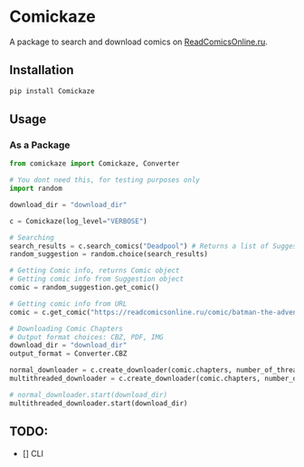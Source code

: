 # Comickaze

A package to search and download comics on [ReadComicsOnline.ru](https://readcomicsonline.ru/).

## Installation

```bash
pip install Comickaze
```

## Usage

### As a Package

```python
from comickaze import Comickaze, Converter

# You dont need this, for testing purposes only
import random

download_dir = "download_dir"

c = Comickaze(log_level="VERBOSE")

# Searching
search_results = c.search_comics("Deadpool") # Returns a list of Suggestion object
random_suggestion = random.choice(search_results)

# Getting Comic info, returns Comic object
# Getting comic info from Suggestion object
comic = random_suggestion.get_comic()

# Getting comic info from URL
comic = c.get_comic("https://readcomicsonline.ru/comic/batman-the-adventures-continue-2020")

# Downloading Comic Chapters
# Output format choices: CBZ, PDF, IMG
download_dir = "download_dir"
output_format = Converter.CBZ

normal_downloader = c.create_downloader(comic.chapters, number_of_threads=1, output_format=output_format)
multithreaded_downloader = c.create_downloader(comic.chapters, number_of_threads=8, output_format=output_format)

# normal_downloader.start(download_dir)
multithreaded_downloader.start(download_dir)
```

## TODO:

- [] CLI
